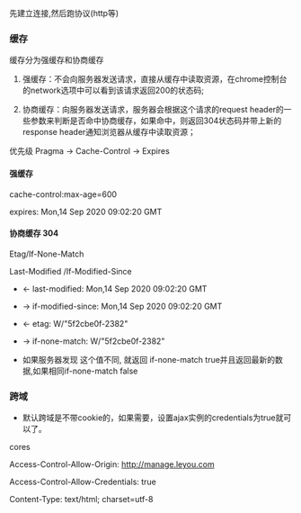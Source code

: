 先建立连接,然后跑协议(http等)

### 缓存
缓存分为强缓存和协商缓存

1. 强缓存：不会向服务器发送请求，直接从缓存中读取资源，在chrome控制台的network选项中可以看到该请求返回200的状态码;

2. 协商缓存：向服务器发送请求，服务器会根据这个请求的request header的一些参数来判断是否命中协商缓存，如果命中，则返回304状态码并带上新的response header通知浏览器从缓存中读取资源；

优先级  Pragma -> Cache-Control -> Expires

#### 强缓存

cache-control:max-age=600

expires: Mon,14 Sep 2020 09:02:20 GMT

#### 协商缓存 304
Etag/If-None-Match

Last-Modified /If-Modified-Since


+ <- last-modified: Mon,14 Sep 2020 09:02:20 GMT
+ -> if-modified-since: Mon,14 Sep 2020 09:02:20 GMT
  

+ <- etag: W/"5f2cbe0f-2382"
+ -> if-none-match: W/"5f2cbe0f-2382"
+ 如果服务器发现 这个值不同, 就返回 if-none-match true并且返回最新的数据,如果相同if-none-match false

### 跨域

+ 默认跨域是不带cookie的，如果需要，设置ajax实例的credentials为true就可以了。

cores

Access-Control-Allow-Origin: http://manage.leyou.com

Access-Control-Allow-Credentials: true

Content-Type: text/html; charset=utf-8